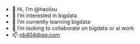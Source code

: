 - 👋 Hi, I’m @haolixu
- 👀 I’m interested in bigdata
- 🌱 I’m currently learning bigdata
- 💞️ I’m looking to collaborate on bigdata or ai work
- 📫 nb404@qq.com

<!---
haolixu/haolixu is a ✨ special ✨ repository because its `README.md` (this file) appears on your GitHub profile.
You can click the Preview link to take a look at your changes.
--->
